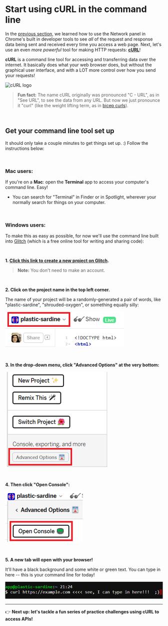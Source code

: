 # Start using cURL in the command line

In the [previous section](https://github.com/LearningNerd/intro-apis-workshop/blob/master/network-tab.md), we learned how to use the Network panel in Chrome's built in developer tools to see *all* of the request and response data being sent and received every time you access a web page. Next, let's use an even *more powerful* tool for making HTTP requests: [**cURL**](https://en.wikipedia.org/wiki/CURL)!

**cURL** is a command line tool for accessing and transferring data over the internet. It basically does what your web browser does, but without the graphical user interface, and with a LOT more control over how you send your requests!

![cURL logo](https://upload.wikimedia.org/wikipedia/commons/thumb/8/8a/Curl-logo.svg/320px-Curl-logo.svg.png)

  > **Fun fact:** The name cURL originally was pronounced "C - URL", as in "See URL", to see the data from any URL. But now we just pronounce it "curl" (like the weight lifting term, as in [bicep curls](https://en.wikipedia.org/wiki/Biceps_curl)).

<br/>

## Get your command line tool set up

It should only take a couple minutes to get things set up. :) Follow the instructions below:

<br/>

### Mac users:

If you're on a **Mac**: open the **Terminal** app to access your computer's command line. Easy!

  - You can search for "Terminal" in Finder or in Spotlight, wherever your normally search for things on your computer.

<br/>

### Windows users:

To make this as easy as possible, for now we'll use the command line built into [Glitch](https://glitch.com) (which is a free online tool for writing and sharing code):

<br/>

**1. [Click this link to **create a new project on Glitch**](https://glitch.com/edit/#!/remix/hello-website).**

  > **Note:** You don't need to make an account.

<br/>

**2. Click on the project name in the top left corner.**

The name of your project will be a randomly-generated a pair of words, like "plastic-sardine", "shrouded-oxygen", or something equally silly:

![Glitch project link](https://github.com/LearningNerd/intro-apis-workshop/blob/master/images/glitch-1.png)

<br/>

**3. In the drop-down menu, click "Advanced Options" at the very bottom:**

![Glitch advanced options menu](https://github.com/LearningNerd/intro-apis-workshop/blob/master/images/glitch-2.png)

<br/>

**4. Then click "Open Console":**
  
![Glitch open console](https://github.com/LearningNerd/intro-apis-workshop/blob/master/images/glitch-3.png)

<br/>

**5. A new tab will open with your browser!**

It'll have a black background and some white or green text. You can type in here -- this is your command line for today!

![Using the console in Glitch](https://github.com/LearningNerd/intro-apis-workshop/blob/master/images/glitch-4.png)


<hr/>

:point_right: **Next up: let's tackle a fun series of practice challenges using cURL to access APIs!**
